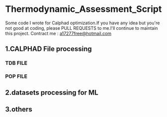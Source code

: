 # Thermodynamic_Assessment_Script
Some code I wrote for Calphad optimization.If you have any idea but you're not good at coding, please PULL REQUESTS to me.I'll continue to maintain this project.
Contract me : a17277free@hotmail.com
## 1.CALPHAD File processing
### TDB FILE

### POP FILE

## 2.datasets processing for ML

## 3.others

